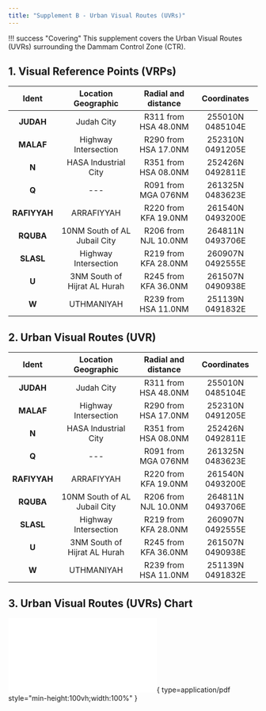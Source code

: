 ```yaml
---
title: "Supplement B - Urban Visual Routes (UVRs)"
---
```


!!! success "Covering"
    This supplement covers the Urban Visual Routes (UVRs) surrounding the Dammam Control Zone (CTR). 


## 1. Visual Reference Points (VRPs)

|    **Ident**    |       **Location Geographic**       | **Radial and distance** | **Coordinates**  |
|:---------------:|:-----------------------------------:|:-----------------------:|:----------------:|
|    **JUDAH**    |             Judah City              |   R311 from HSA 48.0NM  | 255010N 0485104E |
|    **MALAF**    |         Highway Intersection        |   R290 from HSA 17.0NM  | 252310N 0491205E |
|      **N**      |        HASA Industrial City         |   R351 from HSA 08.0NM  | 252426N 0492811E |
|      **Q**      |                 ---                 |   R091 from MGA 076NM   | 261325N 0483623E |
|   **RAFIYYAH**  |             ARRAFIYYAH              |   R220 from KFA 19.0NM  | 261540N 0493200E |
|    **RQUBA**    |     10NM South of AL Jubail City    |   R206 from NJL 10.0NM  | 264811N 0493706E |
|    **SLASL**    |         Highway Intersection        |   R219 from KFA 28.0NM  | 260907N 0492555E |
|      **U**      |     3NM South of Hijrat AL Hurah    |   R245 from KFA 36.0NM  | 261507N 0490938E |
|      **W**      |             UTHMANIYAH              |   R239 from HSA 11.0NM  | 251139N 0491832E |

## 2. Urban Visual Routes (UVR)

|    **Ident**    |       **Location Geographic**       | **Radial and distance** | **Coordinates**  |
|:---------------:|:-----------------------------------:|:-----------------------:|:----------------:|
|    **JUDAH**    |             Judah City              |   R311 from HSA 48.0NM  | 255010N 0485104E |
|    **MALAF**    |         Highway Intersection        |   R290 from HSA 17.0NM  | 252310N 0491205E |
|      **N**      |        HASA Industrial City         |   R351 from HSA 08.0NM  | 252426N 0492811E |
|      **Q**      |                 ---                 |   R091 from MGA 076NM   | 261325N 0483623E |
|   **RAFIYYAH**  |             ARRAFIYYAH              |   R220 from KFA 19.0NM  | 261540N 0493200E |
|    **RQUBA**    |     10NM South of AL Jubail City    |   R206 from NJL 10.0NM  | 264811N 0493706E |
|    **SLASL**    |         Highway Intersection        |   R219 from KFA 28.0NM  | 260907N 0492555E |
|      **U**      |     3NM South of Hijrat AL Hurah    |   R245 from KFA 36.0NM  | 261507N 0490938E |
|      **W**      |             UTHMANIYAH              |   R239 from HSA 11.0NM  | 251139N 0491832E |

## 3. Urban Visual Routes (UVRs) Chart

![Alt text](/assets/Dmmuvr1.pdf){ type=application/pdf style="min-height:100vh;width:100%" }